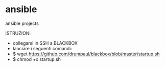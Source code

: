# ansible
ansible projects

ISTRUZIONI
- collegarsi in SSH a BLACKBOX
- lanciare i seguenti comandi:
- $ wget https://github.com/drumpaul/blackbox/blob/master/startup.sh
- $ chmod +x startup.sh

